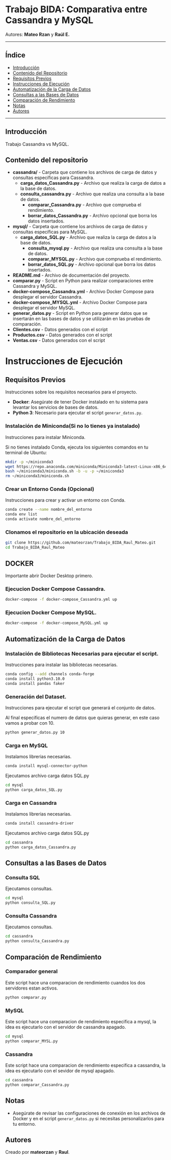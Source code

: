 # Trabajo BIDA: Comparativa entre Cassandra y MySQL

Autores: **Mateo Rzan** y **Raúl E.**

---

## Índice

- [Introducción](#introducción)
- [Contenido del Repositorio](#contenido-del-repositorio)
- [Requisitos Previos](#requisitos-previos)
- [Instrucciones de Ejecución](#instrucciones-de-ejecución)
- [Automatización de la Carga de Datos](#automatización-de-la-carga-de-datos)
- [Consultas a las Bases de Datos](#consultas-a-las-bases-de-datos)
- [Comparación de Rendimiento](#comparación-de-rendimiento)
- [Notas](#notas)
- [Autores](#autores)

---

## Introducción

Trabajo Cassandra vs MySQL.

## Contenido del repositorio

- **cassandra/** - Carpeta que contiene los archivos de carga de datos y consultas específicas para Cassandra.
	- **carga_datos_Cassandra.py** - Archivo que realiza la carga de datos a la base de datos.
	- **consulta_cassandra.py** - Archivo que realiza una consulta a la base de datos.
        - **comparar_Cassandra.py** - Archivo que comprueba el rendimiento.
        - **borrar_datos_Cassandra.py** - Archivo opcional que borra los datos insertados.
- **mysql/** - Carpeta que contiene los archivos  de carga de datos y consultas específicas para MySQL.
	- **carga_datos_SQL.py** - Archivo que realiza la carga de datos a la base de datos.
        - **consulta_mysql.py** - Archivo que realiza una consulta a la base de datos.
        - **comparar_MYSQL.py** - Archivo que comprueba el rendimiento.
        - **borrar_datos_SQL.py** - Archivo opcional que borra los datos insertados.
- **README.md** - Archivo de documentación del proyecto.
- **comparar.py** - Script en Python para realizar comparaciones entre Cassandra y MySQL.
- **docker-compose_Cassandra.yml** - Archivo Docker Compose para desplegar el servidor Cassandra.
- **docker-compose_MYSQL.yml** - Archivo Docker Compose para desplegar el servidor MySQL.
- **generar_datos.py** - Script en Python para generar datos que se insertarán en las bases de datos y se utilizarán en las pruebas de comparación.
- **Clientes.csv** - Datos generados con el script
- **Productos.csv** - Datos generados con el script
- **Ventas.csv** - Datos generados con el script

# Instrucciones de Ejecución

## Requisitos Previos

Instrucciones sobre los requisitos necesarios para el proyecto.

- **Docker**: Asegúrate de tener Docker instalado en tu sistema para levantar los servicios de bases de datos.
- **Python 3**: Necesario para ejecutar el script `generar_datos.py`.

### Instalación de Miniconda(Si no lo tienes ya instalado)

Instrucciones para instalar Miniconda.

Si no tienes instalado Conda, ejecuta los siguientes comandos en tu terminal de Ubuntu:

```bash
mkdir -p ~/miniconda3
wget https://repo.anaconda.com/miniconda/Miniconda3-latest-Linux-x86_64.sh -O ~/miniconda3/miniconda.sh
bash ~/miniconda3/miniconda.sh -b -u -p ~/miniconda3
rm ~/miniconda3/miniconda.sh
```

### Crear un Entorno Conda (Opcional)

Instrucciones para crear y activar un entorno con Conda.

```bash
conda create --name nombre_del_entorno 
conda env list
conda activate nombre_del_entorno
```
### Clonamos el repositorio en la ubicación deseada

```bash
git clone https://github.com/mateorzan/Trabajo_BIDA_Raul_Mateo.git
cd Trabajo_BIDA_Raul_Mateo
```

## DOCKER

Importante abrir Docker Desktop primero.
### Ejecucion Docker Compose Cassandra.

```bash
docker-compose -f docker-compose_Cassandra.yml up
```

### Ejecucion Docker Compose MySQL.


```bash
docker-compose -f docker-compose_MySQL.yml up
```

## Automatización de la Carga de Datos

### Instalación de Bibliotecas Necesarias para ejecutar el script.

Instrucciones para instalar las bibliotecas necesarias.

```bash
conda config --add channels conda-forge
conda install python3.10.0
conda install pandas faker
```
### Generación del Dataset.

Instrucciones para ejecutar el script que generará el conjunto de datos.

Al final especificas el numero de datos que quieras generar, en este caso vamos a probar con 10.

```bash
python generar_datos.py 10
```

### Carga en MySQL

Instalamos librerias necesarias.
```bash
conda install mysql-connector-python
```
Ejecutamos archivo carga datos SQL.py

```bash
cd mysql
python carga_datos_SQL.py
```

### Carga en Cassandra

Instalamos librerias necesarias.
```bash
conda install cassandra-driver
```
Ejecutamos archivo carga datos SQL.py

```bash
cd cassandra
python carga_datos_Cassandra.py
```

## Consultas a las Bases de Datos

### Consulta SQL

Ejecutamos consultas.

```bash
cd mysql
python consulta_SQL.py
```

### Consulta Cassandra

Ejecutamos consultas.

```bash
cd cassandra
python consulta_Cassandra.py
```

## Comparación de Rendimiento 

### Comparador general

Este script hace una comparacion de rendimiento cuandos los dos servidores estan activos.

```bash
python comparar.py
```

### MySQL

Este script hace una comparacion de rendimiento especifica a mysql, la idea es ejecutarlo con el servidor de cassandra apagado.
```bash
cd mysql
python comparar_MYSL.py
```
### Cassandra

Este script hace una comparacion de rendimiento especifica a cassandra, la idea es ejecutarlo con el sevidor de mysql apagado. 
```bash
cd cassandra
python comparar_Cassandra.py
```

## Notas

- Asegúrate de revisar las configuraciones de conexión en los archivos de Docker y en el script `generar_datos.py` si necesitas personalizarlos para tu entorno.

## Autores

Creado por **mateorzan** y **Raul**.
